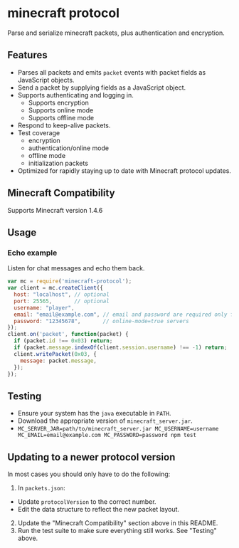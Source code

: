 # minecraft protocol

Parse and serialize minecraft packets, plus authentication and encryption.

## Features

 * Parses all packets and emits `packet` events with packet fields as JavaScript
   objects.
 * Send a packet by supplying fields as a JavaScript object.
 * Supports authenticating and logging in.
   - Supports encryption
   - Supports online mode
   - Supports offline mode
 * Respond to keep-alive packets.
 * Test coverage
   - encryption
   - authentication/online mode
   - offline mode
   - initialization packets
 * Optimized for rapidly staying up to date with Minecraft protocol updates.

## Minecraft Compatibility

Supports Minecraft version 1.4.6

## Usage

### Echo example

Listen for chat messages and echo them back.

```js
var mc = require('minecraft-protocol');
var client = mc.createClient({
  host: "localhost", // optional
  port: 25565,       // optional
  username: "player",
  email: "email@example.com", // email and password are required only for
  password: "12345678",       // online-mode=true servers
});
client.on('packet', function(packet) {
  if (packet.id !== 0x03) return;
  if (packet.message.indexOf(client.session.username) !== -1) return;
  client.writePacket(0x03, {
    message: packet.message,
  });
});
```

## Testing

* Ensure your system has the `java` executable in `PATH`.
* Download the appropriate version of `minecraft_server.jar`.
* `MC_SERVER_JAR=path/to/minecraft_server.jar MC_USERNAME=username MC_EMAIL=email@example.com MC_PASSWORD=password npm test`

## Updating to a newer protocol version

In most cases you should only have to do the following:

1. In `packets.json`:
 * Update `protocolVersion` to the correct number.
 * Edit the data structure to reflect the new packet layout.
2. Update the "Minecraft Compatibility" section above in this README.
3. Run the test suite to make sure everything still works. See "Testing" above.
